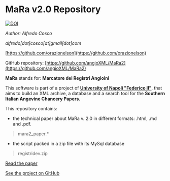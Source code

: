 # MaRa v2.0 Repository

[![DOI](https://zenodo.org/badge/DOI/10.5281/zenodo.1447195.svg)](https://doi.org/10.5281/zenodo.1447195)

*Author: Alfredo Cosco*

*alfredo[dot]cosco[at]gmail[dot]com*

[https://github.com/orazionelson](https://github.com/orazionelson)

GitHub repository: [https://github.com/angioXML/MaRa2](https://github.com/angioXML/MaRa2)

**MaRa** stands for: **Marcatore dei Registri Angioini**



This software is part of a project of [**University of Napoli "Federico II"**](http://www.unina.it), that aims to build an XML archive, a database and a search tool for the **Southern Italian Angevine Chancery Papers**.

This repository contains: 

- the technical paper about MaRa v. 2.0 in different formats: .html, .md and .pdf.
>mara2_paper.*	

- the script packed in a zip file with its MySql database
>registridev.zip



[Read the paper](mara2_paper.md)

[See the project on GitHub](https://github.com/angioXML/MaRa2)



